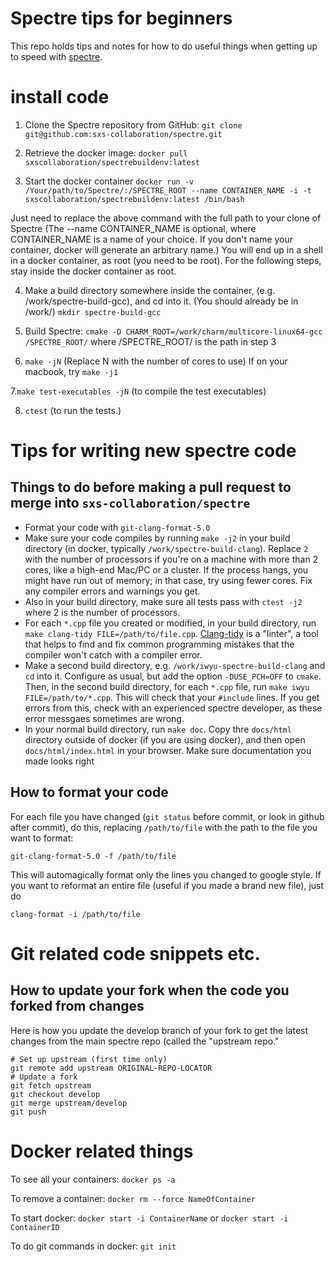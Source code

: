 # Spectre tips for beginners
This repo holds tips and notes for how to do useful things when getting up to speed with [spectre](spectre-code.org).

# install code
1. Clone the Spectre repository from GitHub:
`git clone git@github.com:sxs-collaboration/spectre.git`

2. Retrieve the docker image:
`docker pull sxscollaboration/spectrebuildenv:latest`

3. Start the docker container
`docker run -v /Your/path/to/Spectre/:/SPECTRE_ROOT --name CONTAINER_NAME -i -t sxscollaboration/spectrebuildenv:latest /bin/bash`

Just need to replace the above command with the full path to your clone of Spectre
(The --name CONTAINER_NAME is optional, where CONTAINER_NAME is a name of your choice. If you don't name your container, docker will generate an arbitrary name.) You will end up in a shell in a docker container, as root (you need to be root). For the following steps, stay inside the docker container as root.

4. Make a build directory somewhere inside the container, (e.g. /work/spectre-build-gcc), and cd into it. (You should already be in /work/)
`mkdir spectre-build-gcc`

5. Build Spectre:
`cmake -D CHARM_ROOT=/work/charm/multicore-linux64-gcc /SPECTRE_ROOT/` where /SPECTRE_ROOT/ is the path in step 3

6.  `make -jN`
(Replace N with the number of cores to use)
If on your macbook, try `make -j1`

7.`make test-executables -jN` (to compile the test executables)

8. `ctest` (to run the tests.)

# Tips for writing new spectre code
## Things to do before making a pull request to merge into `sxs-collaboration/spectre`

  - Format your code with `git-clang-format-5.0`
  - Make sure your code compiles by running `make -j2` in your build directory 
  (in docker, typically `/work/spectre-build-clang`). Replace `2` with the number of processors if you're on a machine with 
  more than 2 cores, like a high-end Mac/PC or a cluster. If the process hangs, you might have run out of memory; in that 
  case, try using fewer cores. Fix any compiler errors and warnings you get. 
  - Also in your build directory, make sure all tests pass with `ctest -j2` where 2 is the number of processors.
  - For each `*.cpp` file you created or modified, in your build directory, run `make clang-tidy FILE=/path/to/file.cpp`. 
  [Clang-tidy](http://clang.llvm.org/extra/clang-tidy/) is a "linter", a tool that helps to find and fix common 
  programming mistakes that the compiler won't catch with a compiler error.
  - Make a second build directory, e.g. `/work/iwyu-spectre-build-clang` and `cd` into it. Configure as usual, but add the 
  option `-DUSE_PCH=OFF` to `cmake`. Then, in the second build directory, for each `*.cpp` file, 
  run `make iwyu FILE=/path/to/*.cpp`. This will check that your `#include` lines. If you get errors from this, check 
  with an experienced spectre developer, as these error messgaes sometimes are wrong.
  - In your normal build directory, run `make doc`. Copy thre `docs/html` directory outside of docker (if you are using 
  docker), and then open `docs/html/index.html` in your browser. Make sure documentation you made looks right
  

## How to format your code
For each file you have changed (`git status` before commit, or look in github after commit), do this, replacing `/path/to/file` with the path to the file you want to format:
~~~~
git-clang-format-5.0 -f /path/to/file
~~~~
This will automagically format only the lines you changed to google style. If you want to reformat an entire file 
(useful if you made a brand new file), just do 
~~~~
clang-format -i /path/to/file
~~~~

# Git related code snippets etc.

## How to update your fork when the code you forked from changes
Here is how you update the develop branch of your fork to get the latest changes from the main spectre repo (called the "upstream repo."
~~~~
# Set up upstream (first time only)
git remote add upstream ORIGINAL-REPO-LOCATOR
# Update a fork
git fetch upstream
git checkout develop
git merge upstream/develop
git push
~~~~

# Docker related things
To see all your containers: `docker ps -a`

To remove a container: `docker rm --force NameOfContainer`

To start docker: `docker start -i ContainerName` or `docker start -i ContainerID`

To do git commands in docker: `git init`
